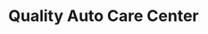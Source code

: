 ---
title: "Quality Auto Care Center"
url: /south-st-paul/quality-auto-care-center/
shop: car repair
---